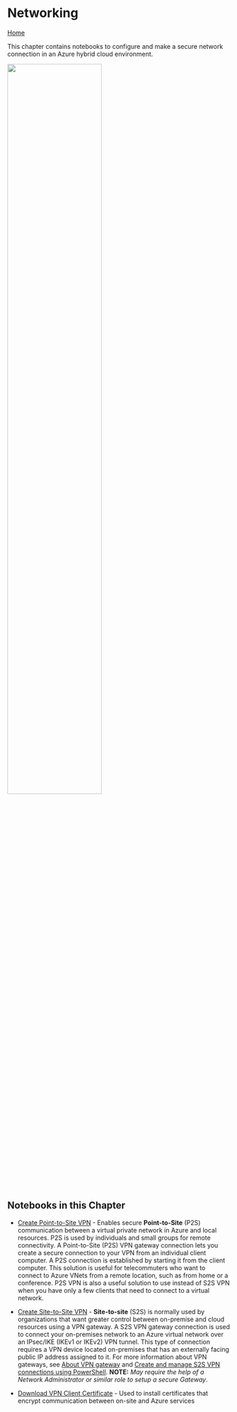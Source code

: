 # Networking
[Home](../readme.md)

This chapter contains notebooks to configure and make a secure network connection in an Azure hybrid cloud environment. 

<img width="65%" src="https://docs.microsoft.com/en-us/azure/vpn-gateway/media/point-to-site-about/p2s.png">

## Notebooks in this Chapter
- [Create Point-to-Site VPN](p2svnet-creation.ipynb) - Enables secure **Point-to-Site** (P2S) communication between a virtual private network in Azure and local resources. P2S is used by individuals and small groups for remote connectivity. A Point-to-Site (P2S) VPN gateway connection lets you create a secure connection to your VPN from an individual client computer. A P2S connection is established by starting it from the client computer. This solution is useful for telecommuters who want to connect to Azure VNets from a remote location, such as from home or a conference. P2S VPN is also a useful solution to use instead of S2S VPN when you have only a few clients that need to connect to a virtual network.

- [Create Site-to-Site VPN](s2svnet-creation.ipynb) - **Site-to-site** (S2S) is normally used by organizations that want greater control between on-premise and cloud resources using a VPN gateway. A S2S VPN gateway connection is used to connect your on-premises network to an Azure virtual network over an IPsec/IKE (IKEv1 or IKEv2) VPN tunnel. This type of connection requires a VPN device located on-premises that has an externally facing public IP address assigned to it. For more information about VPN gateways, see [About VPN gateway](https://docs.microsoft.com/en-us/azure/vpn-gateway/vpn-gateway-about-vpngateways) and [Create and manage S2S VPN connections using PowerShell](https://docs.microsoft.com/en-us/azure/vpn-gateway/vpn-gateway-tutorial-vpnconnection-powershell "https://docs.microsoft.com/en-us/azure/vpn-gateway/vpn-gateway-tutorial-vpnconnection-powershell"). **NOTE:** *May require the help of a Network Administrator or similar role to setup a secure Gateway*.

- [Download VPN Client Certificate](download-VpnClient.ipynb) - Used to install certificates that encrypt communication between on-site and Azure services